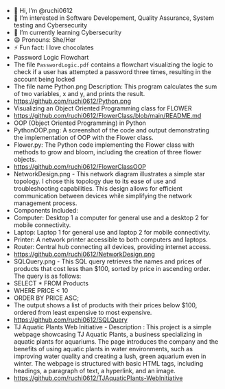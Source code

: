 - 👋 Hi, I’m @ruchi0612
- 👀 I’m interested in Software Developement, Quality Assurance, System testing and Cybersecurity
- 🌱 I’m currently learning Cybersecurity
- 😄 Pronouns: She/Her
- ⚡ Fun fact: I love chocolates 
- Password Logic Flowchart 
- The file `PasswordLogic.pdf` contains a flowchart visualizing the logic to check if a user has attempted a password three times, resulting in the account being locked
- The file name Python.png Description: This program calculates the sum of two variables, x and y, and prints the result.
- https://github.com/ruchi0612/Python.png
- Visualizing an Object Oriented Programming class for FLOWER
- https://github.com/ruchi0612/FlowerClass/blob/main/README.md
- OOP (Object Oriented Programming) in Python
- PythonOOP.png: A screenshot of the code and output demonstrating the implementation of OOP with the Flower class.
- Flower.py: The Python code implementing the Flower class with methods to grow and bloom, including the creation of three flower objects.
- https://github.com/ruchi0612/FlowerClassOOP
- NetworkDesign.png - This network diagram illustrates a simple star topology. I chose this topology due to its ease of use and troubleshooting capabilities. This design allows for efficient communication between devices while simplifying the network management process.
- Components Included:
- Computer: Desktop 1 a computer for general use and a desktop 2 for mobile connectivity.
- Laptop: Laptop 1 for general use and laptop 2 for mobile connectivity.
- Printer: A network printer accessible to both computers and laptops.
- Router: Central hub connecting all devices, providing internet access.
- https://github.com/ruchi0612/NetworkDesign.png
- SQLQuery.png - This SQL query retrieves the names and prices of products that cost less than $100, sorted by price in ascending order. The query is as follows:
- SELECT * FROM Products
- WHERE PRICE < 10
- ORDER BY PRICE ASC;
- The output shows a list of products with their prices below $100, ordered from least expensive to most expensive.
- https://github.com/ruchi0612/SQLQuery
- TJ Aquatic Plants Web Initiative - Description : This project is a simple webpage showcasing TJ Aquatic Plants, a business specializing in aquatic plants for aquariums. The page introduces the company and the benefits of using aquatic plants in water environments, such as improving water quality and creating a lush, green aquarium even in winter. The webpage is structured with basic HTML tags, including headings, a paragraph of text, a hyperlink, and an image.
- https://github.com/ruchi0612/TJAquaticPlants-WebInitiative

